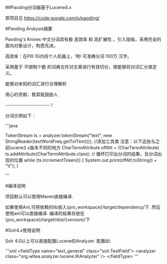 ##Paoding分词器基于Lucene4.x

原项目见 https://code.google.com/p/paoding/

#Paoding Analysis摘要

Paoding's Knives 中文分词具有极 高效率 和 高扩展性 。引入隐喻，采用完全的面向对象设计，构思先进。

高效率：在PIII 1G内存个人机器上，1秒 可准确分词 100万 汉字。

采用基于 不限制个数 的词典文件对文章进行有效切分，使能够将对词汇分类定义。

能够对未知的词汇进行合理解析

用心的贡献，极其能鼓励人

----------------------！

分词示例如下：


'''java

TokenStream ts = analyzer.tokenStream("text", new StringReader(textWordFreq.getTxtText()));
//添加工具类  注意：以下这些与之前lucene2.x版本不同的地方
CharTermAttribute offAtt = (CharTermAttribute) ts.addAttribute(CharTermAttribute.class);
// 循环打印出分词的结果，及分词出现的位置
while (ts.incrementToken()) {
    System.out.print(offAtt.toString() + "\t");
}

'''

#编译说明

项目默认可以使用Maven直接编译.

如果使用Ant,可把依赖的lib放入{pro_workspace}/target/dependency/下. 然后使用ant可以直接编译.
编译的结果存放在{pro_workspace}/target/dist/{version}/下

#Solr4.x使用说明

Solr 4.0以上可以直接配置Lucene的Analyzer.
配置如:

'''xml
&lt;fieldType name="text_general" class="solr.TextField"&gt;
      &lt;analyzer class="org.wltea.analyzer.lucene.IKAnalyzer" /&gt;
&lt;/fieldType&gt;
'''



